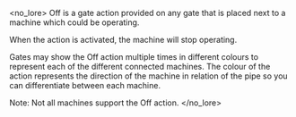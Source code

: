 <no_lore>
Off is a gate action provided on any gate that is placed next to a machine which could be operating.

When the action is activated, the machine will stop operating.

Gates may show the Off action multiple times in different colours to represent each of the different connected machines.
The colour of the action represents the direction of the machine in relation of the pipe so you can differentiate between each machine.

Note: Not all machines support the Off action.
</no_lore>